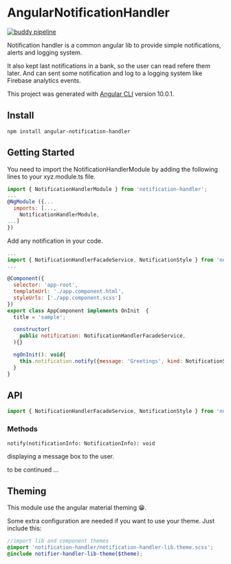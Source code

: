 # AngularNotificationHandler

[![buddy pipeline](https://app.buddy.works/fredericklussier/angular-notification-handler/pipelines/pipeline/269758/badge.svg?token=2a8064fac4f38ea93407e1bd644ba3433cec0fde984bc244aac571a40ecd9d67 "buddy pipeline")](https://app.buddy.works/fredericklussier/angular-notification-handler/pipelines/pipeline/269758)

Notification handler is a common angular lib to provide simple notifications, alerts and logging system.

It also kept last notifications in a bank, so the user can read refere them later. And can sent some notification and log to a logging system like Firebase analytics events.

This project was generated with [Angular CLI](https://github.com/angular/angular-cli) version 10.0.1.

## Install
```
npm install angular-notification-handler
```

## Getting Started
You need to import the NotificationHandlerModule by adding the following lines to your xyz.module.ts file.

```javascript
import { NotificationHandlerModule } from 'notification-handler';
...
@NgModule ({...
  imports: [...,
    NotificationHandlerModule,
...]
})
```

Add any notification in your code.
```javascript
...
import { NotificationHandlerFacadeService, NotificationStyle } from 'notification-handler';
...

@Component({
  selector: 'app-root',
  templateUrl: './app.component.html',
  styleUrls: ['./app.component.scss']
})
export class AppComponent implements OnInit  {
  title = 'sample';

  constructor(
    public notification: NotificationHandlerFacadeService,
  ){}

  ngOnInit(): void{
    this.notification.notify({message: 'Greetings', kind: NotificationStyle.success});
  }
}
```

## API
```javascript
import { NotificationHandlerFacadeService, NotificationStyle } from 'notification-handler';
```
### Methods
`notify(notificationInfo: NotificationInfo): void`

displaying a message box to the user.

to be continued ...

## Theming

This module use the angular material theming :grin:.

Some extra configuration are needed if you want to use your theme. Just include this:

```scss
//import lib and component themes
@import 'notification-handler/notification-handler-lib.theme.scss';
@include notifier-handler-lib-theme($theme);
```
